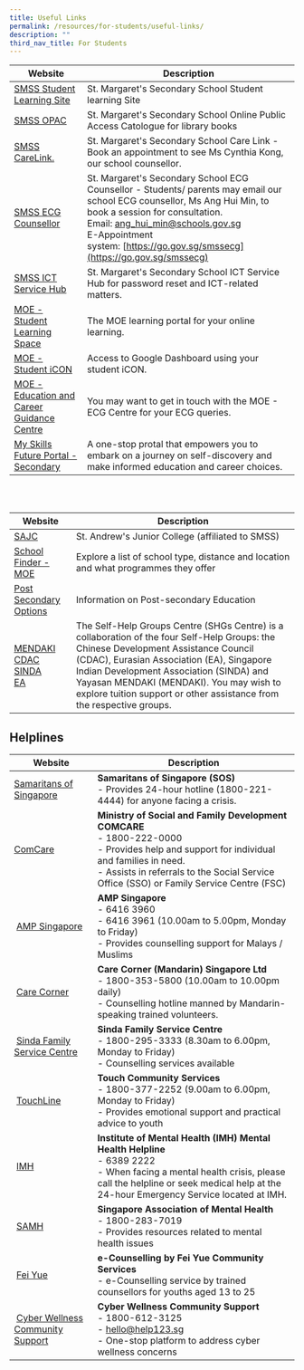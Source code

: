 ```yaml
---
title: Useful Links
permalink: /resources/for-students/useful-links/
description: ""
third_nav_title: For Students
---
```

| Website | Description |
| --- | --- |
| [SMSS Student Learning Site](https://sites.google.com/moe.edu.sg/smssstudentsportal/home)   | St. Margaret's Secondary School Student learning Site  |
| [SMSS OPAC](https://schoolibrary.moe.edu.sg/stmargaretssec)   | St. Margaret's Secondary School Online Public Access Catologue for library books  |
| [SMSS CareLink.](https://go.gov.sg/SMSSCareLink.)   | St. Margaret's Secondary School Care Link - Book an appointment to see Ms Cynthia Kong, our school counsellor.  |
|[SMSS ECG Counsellor](https://stmargaretssec-moe-edu-sg-admin.cwp.sg/)| St. Margaret's Secondary School ECG Counsellor - Students/ parents may email our school ECG counsellor, Ms Ang Hui Min, to book a session for consultation.  <br> Email: [ang\_hui\_min@schools.gov.sg](mailto:ang_hui_min@schools.gov.sg)  <br> E-Appointment system: [https://go.gov.sg/smssecg](https://go.gov.sg/smssecg)
| [SMSS ICT Service Hub](https://form.gov.sg/6241170c01266700127a5b8e)| St. Margaret's Secondary School ICT Service Hub for password reset and ICT-related matters.
| [MOE - Student Learning Space](https://vle.learning.moe.edu.sg/login)  | The MOE learning portal for your online learning.  |
| [MOE - Student iCON](https://workspace.google.com/dashboard) | Access to Google Dashboard using your student iCON. |
| [MOE - Education and Career Guidance Centre](mailto:MOE_ECG@moe.gov.sg) | You may want to get in touch with the MOE - ECG Centre for your ECG queries.  |
| [My Skills Future Portal - Secondary](https://www.myskillsfuture.gov.sg/content/student/en/secondary.html)   | A one-stop protal that empowers you to embark on a journey on self-discovery and make informed education and career choices.  |

<br>
<br>

| Website | Description |
| --- | --- |
| [SAJC](https://standrewsjc.moe.edu.sg/) | St. Andrew's Junior College (affiliated to SMSS) |
| [School Finder - MOE](https://beta.moe.gov.sg/schoolfinder/?journey=Post%20secondary-JC%20school)  | Explore a list of school type, distance and location and what programmes they offer |
| [Post Secondary Options](https://www.moe.gov.sg/post-secondary)   | Information on Post-secondary Education   |
| [MENDAKI](https://www.mendaki.org.sg/) <br> [CDAC](https://www.cdac.org.sg/en/)<br>[SINDA](https://www.sinda.org.sg/)<br>[EA](https://www.eurasians.sg/) | The Self-Help Groups Centre (SHGs Centre) is a collaboration of the four Self-Help Groups: the Chinese Development Assistance Council (CDAC), Eurasian Association (EA), Singapore Indian Development Association (SINDA) and Yayasan MENDAKI (MENDAKI). You may wish to explore tuition support or other assistance from the respective groups. |

Helplines
---------

| Website | Description |
| --- | --- |
| [Samaritans of Singapore](https://www.sos.org.sg/)   | **Samaritans of Singapore (SOS)**  <br> - Provides 24-hour hotline (1800-221-4444) for anyone facing a crisis. |
| [ComCare](https://www.msf.gov.sg/Comcare/Pages/default.aspx)   | **Ministry of Social and Family Development COMCARE** <br> -   1800-222-0000 <br>-   Provides help and support for individual and families in need. <br>-   Assists in referrals to the Social Service Office (SSO) or Family Service Centre (FSC) |
|  [AMP Singapore](https://www.amp.org.sg/) | **AMP Singapore** <br>-   6416 3960<br>-   6416 3961 (10.00am to 5.00pm, Monday to Friday) <br>-   Provides counselling support for Malays / Muslims |
|  [Care Corner](https://www.carecorner.org.sg/counselling-centre) | **Care Corner (Mandarin) Singapore Ltd** <br>-   1800-353-5800 (10.00am to 10.00pm daily)<br> -   Counselling hotline manned by Mandarin-speaking trained volunteers. |
|  [Sinda Family Service Centre](https://www.sinda.org.sg/services/assistance/) | **Sinda Family Service Centre**<br> -   1800-295-3333 (8.30am to 6.00pm, Monday to Friday) <br> -   Counselling services available |
|  [TouchLine](https://www.touch.org.sg/) | **Touch Community Services**<br> -   1800-377-2252 (9.00am to 6.00pm, Monday to Friday)<br> -   Provides emotional support and practical advice to youth |
|  [IMH](https://www.imh.com.sg/clinical/page.aspx?id=237) | **Institute of Mental Health (IMH) Mental Health Helpline** <br> -   6389 2222 <br> -   When facing a mental health crisis, please call the helpline or seek medical help at the 24-hour Emergency Service located at IMH. |
|  [SAMH](https://www.samhealth.org.sg/) | **Singapore Association of Mental Health** <br>-   1800-283-7019 <br> -   Provides resources related to mental health issues |
|  [Fei Yue](https://ec2.sg/) | **e-Counselling by Fei Yue Community Services** <br> -   e-Counselling service by trained counsellors for youths aged 13 to 25 |
|  [Cyber Wellness Community Support](https://www.help123.sg/) | **Cyber Wellness Community Support** <br> -   1800-612-3125 <br> -  [hello@help123.sg](mailto:hello@help123.sg) <br> -  One-stop platform to address cyber wellness concerns |